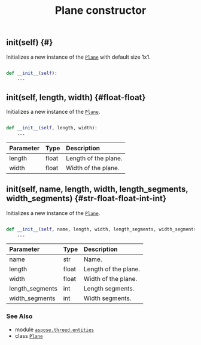 ﻿---
title: Plane constructor
second_title: Aspose.3D for Python via .NET API References
description: 
type: docs
weight: 10
url: /python-net/aspose.threed.entities/plane/__init__/
is_root: false
---

## __init__(self) {#}

Initializes a new instance of the [`Plane`](/3d/python-net/aspose.threed.entities/plane) with default size 1x1.



```python

def __init__(self):
    ...
```




## __init__(self, length, width) {#float-float}

Initializes a new instance of the [`Plane`](/3d/python-net/aspose.threed.entities/plane).



```python

def __init__(self, length, width):
    ...
```


| Parameter | Type | Description |
| :- | :- | :- |
| length | float | Length of the plane. |
| width | float | Width of the plane. |


## __init__(self, name, length, width, length_segments, width_segments) {#str-float-float-int-int}

Initializes a new instance of the [`Plane`](/3d/python-net/aspose.threed.entities/plane).



```python

def __init__(self, name, length, width, length_segments, width_segments):
    ...
```


| Parameter | Type | Description |
| :- | :- | :- |
| name | str | Name. |
| length | float | Length of the plane. |
| width | float | Width of the plane. |
| length_segments | int | Length segments. |
| width_segments | int | Width segments. |



### See Also
* module [`aspose.threed.entities`](../../)
* class [`Plane`](/3d/python-net/aspose.threed.entities/plane)
